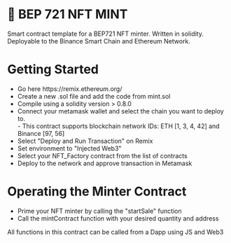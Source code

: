 # 🥷 BEP 721 NFT MINT
Smart contract template for a BEP721 NFT minter. Written in solidity. Deployable to the Binance Smart Chain and Ethereum Network.

<h1>Getting Started</h1>
<ul>
  <li>Go here  https://remix.ethereum.org/</li>
  <li>Create a new .sol file and add the code from mint.sol</li>

  <li>Compile using a solidity version > 0.8.0</li>

  <li>Connect your metamask wallet and select the chain you want to deploy to.
  <br />
  - This contract supports blockchain network IDs: ETH [1, 3, 4, 42] and Binance [97, 56]
  </li>

  <li>Select "Deploy and Run Transaction" on Remix</li>
  <li>Set environment to "Injected Web3"</li>
  <li>Select your NFT_Factory contract from the list of contracts</li>
  <li>Deploy to the network and approve transaction in Metamask</li>
</ul>

<h1>Operating the Minter Contract</h1>
<ul>
  <li>Prime your NFT minter by calling the "startSale" function</li>
  <li>Call the mintContract function with your desired quantity and address</li>
</ul>

All functions in this contract can be called from a Dapp using JS and Web3
